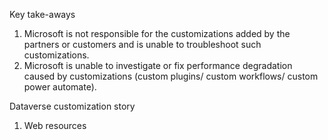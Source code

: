 Key take-aways
1. Microsoft is not responsible for the customizations added by the partners or customers and is unable to troubleshoot such customizations.
2. Microsoft is unable to investigate or fix performance degradation caused by customizations (custom plugins/ custom workflows/ custom power automate).

Dataverse customization story
1. Web resources
